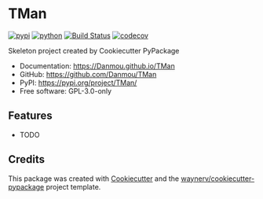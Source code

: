 # TMan


[![pypi](https://img.shields.io/pypi/v/TMan.svg)](https://pypi.org/project/TMan/)
[![python](https://img.shields.io/pypi/pyversions/TMan.svg)](https://pypi.org/project/TMan/)
[![Build Status](https://github.com/Danmou/TMan/actions/workflows/dev.yml/badge.svg)](https://github.com/Danmou/TMan/actions/workflows/dev.yml)
[![codecov](https://codecov.io/gh/Danmou/TMan/branch/main/graphs/badge.svg)](https://codecov.io/github/Danmou/TMan)



Skeleton project created by Cookiecutter PyPackage


* Documentation: <https://Danmou.github.io/TMan>
* GitHub: <https://github.com/Danmou/TMan>
* PyPI: <https://pypi.org/project/TMan/>
* Free software: GPL-3.0-only


## Features

* TODO

## Credits

This package was created with [Cookiecutter](https://github.com/audreyr/cookiecutter) and the [waynerv/cookiecutter-pypackage](https://github.com/waynerv/cookiecutter-pypackage) project template.
